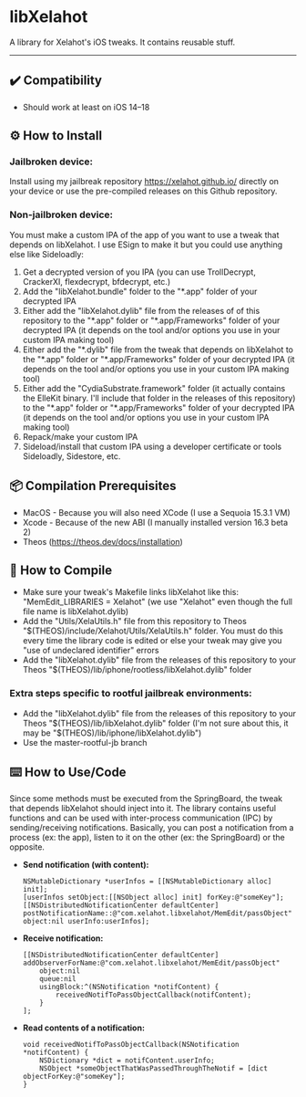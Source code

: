 # libXelahot

A library for Xelahot's iOS tweaks. It contains reusable stuff.

---
## ✔️ Compatibility

- Should work at least on iOS 14–18

## ⚙️ How to Install
### Jailbroken device:
Install using my jailbreak repository https://xelahot.github.io/ directly on your device or use the pre-compiled releases on this Github repository.

### Non-jailbroken device:
You must make a custom IPA of the app of you want to use a tweak that depends on libXelahot. I use ESign to make it but you could use anything else like Sideloadly:
1. Get a decrypted version of you IPA (you can use TrollDecrypt, CrackerXI, flexdecrypt, bfdecrypt, etc.)
2. Add the "libXelahot.bundle" folder to the "\*.app" folder of your decrypted IPA
3. Either add the "libXelahot.dylib" file from the releases of of this repository to the "\*.app" folder or "\*.app/Frameworks" folder of your decrypted IPA (it depends on the tool and/or options you use in your custom IPA making tool)
4. Either add the "\*.dylib" file from the tweak that depends on libXelahot to the "\*.app" folder or "\*.app/Frameworks" folder of your decrypted IPA (it depends on the tool and/or options you use in your custom IPA making tool)
5. Either add the "CydiaSubstrate.framework" folder (it actually contains the ElleKit binary. I'll include that folder in the releases of this repository) to the "\*.app" folder or "\*.app/Frameworks" folder of your decrypted IPA (it depends on the tool and/or options you use in your custom IPA making tool)
6. Repack/make your custom IPA
7. Sideload/install that custom IPA using a developer certificate or tools Sideloadly, Sidestore, etc.

## 📦 Compilation Prerequisites
- MacOS - Because you will also need XCode (I use a Sequoia 15.3.1 VM)
- Xcode - Because of the new ABI (I manually installed version 16.3 beta 2)
- Theos (https://theos.dev/docs/installation)

## 🔨 How to Compile
- Make sure your tweak's Makefile links libXelahot like this: "MemEdit_LIBRARIES = Xelahot"  (we use "Xelahot" even though the full file name is libXelahot.dylib)
- Add the "Utils/XelaUtils.h" file from this repository to Theos "$(THEOS)/include/Xelahot/Utils/XelaUtils.h" folder. You must do this every time the library code is edited or else your tweak may give you "use of undeclared identifier" errors
- Add the "libXelahot.dylib" file from the releases of this repository to your Theos "$(THEOS)/lib/iphone/rootless/libXelahot.dylib" folder

### Extra steps specific to rootful jailbreak environments:
- Add the "libXelahot.dylib" file from the releases of this repository to your Theos "$(THEOS)/lib/libXelahot.dylib" folder (I'm not sure about this, it may be "$(THEOS)/lib/iphone/libXelahot.dylib")
- Use the master-rootful-jb branch

## ⌨️ How to Use/Code
Since some methods must be executed from the SpringBoard, the tweak that depends libXelahot should inject into it. The library contains useful functions and can be used with inter-process communication (IPC) by sending/receiving notifications. Basically, you can post a notification from a process (ex: the app), listen to it on the other (ex: the SpringBoard) or the opposite.

- **Send notification (with content):**
  ```objc
  NSMutableDictionary *userInfos = [[NSMutableDictionary alloc] init];
  [userInfos setObject:[[NSObject alloc] init] forKey:@"someKey"];
  [[NSDistributedNotificationCenter defaultCenter] postNotificationName::@"com.xelahot.libxelahot/MemEdit/passObject" object:nil userInfo:userInfos];
  ```

- **Receive notification:**
  ```objc
  [[NSDistributedNotificationCenter defaultCenter] addObserverForName:@"com.xelahot.libxelahot/MemEdit/passObject"
      object:nil
      queue:nil
      usingBlock:^(NSNotification *notifContent) {
          receivedNotifToPassObjectCallback(notifContent);
      }
  ];
  ```

- **Read contents of a notification:**
  ```objc
  void receivedNotifToPassObjectCallback(NSNotification *notifContent) {
      NSDictionary *dict = notifContent.userInfo;
      NSObject *someObjectThatWasPassedThroughTheNotif = [dict objectForKey:@"someKey"];
  }
  ```
